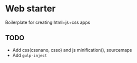 # Web starter

Boilerplate for creating html+js+css apps

## TODO

- Add css(cssnano, csso) and js minification(), sourcemaps
- Add `gulp-inject`
